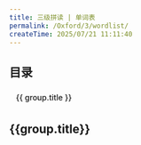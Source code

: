 ```yaml
---
title: 三级拼读 | 单词表
permalink: /Oxford/3/wordlist/
createTime: 2025/07/21 11:11:40
---
```


<script setup>
const ossBaseURL = process.env.NODE_ENV === "production" ? "/media-proxy/" : "http://120.25.178.64:3150/";

const words = [
  {level: '3',title: 'a_e',word: 'tape'},
  {level: '3',title: 'a_e',word: 'cape'},
  {level: '3',title: 'a_e',word: 'cane'},
  {level: '3',title: 'a_e',word: 'mane'},
  {level: '3',title: 'ame ake',word: 'game'},
  {level: '3',title: 'ame ake',word: 'cake'},
  {level: '3',title: 'ame ake',word: 'name'},
  {level: '3',title: 'ame ake',word: 'lake'},
  {level: '3',title: 'ate ave',word: 'gate'},
  {level: '3',title: 'ate ave',word: 'wave'},
  {level: '3',title: 'ate ave',word: 'skate'},
  {level: '3',title: 'ate ave',word: 'cave'},
  {level: '3',title: 'i_e',word: 'kite'},
  {level: '3',title: 'i_e',word: 'pine'},
  {level: '3',title: 'i_e',word: 'ripe'},
  {level: '3',title: 'i_e',word: 'fine'},
  {level: '3',title: 'ime ike',word: 'lime'},
  {level: '3',title: 'ime ike',word: 'bike'},
  {level: '3',title: 'ime ike',word: 'time'},
  {level: '3',title: 'ime ike',word: 'hike'},
  {level: '3',title: 'ive ine',word: 'five'},
  {level: '3',title: 'ive ine',word: 'nine'},
  {level: '3',title: 'ive ine',word: 'dive'},
  {level: '3',title: 'ive ine',word: 'line'},
  {level: '3',title: 'o_e',word: 'home'},
  {level: '3',title: 'o_e',word: 'bone'},
  {level: '3',title: 'o_e',word: 'cone'},
  {level: '3',title: 'o_e',word: 'rope'},
  {level: '3',title: 'u_e',word: 'cube'},
  {level: '3',title: 'u_e',word: 'mute'},
  {level: '3',title: 'u_e',word: 'cute'},
  {level: '3',title: 'u_e',word: 'mule'},
  {level: '3',title: 'u_e',word: 'tube'},
  {level: '3',title: 'u_e',word: 'June'},
  {level: '3',title: 'u_e',word: 'tune'},
  {level: '3',title: 'u_e',word: 'rule'},
  {level: '3',title: 'ai',word: 'rain'},
  {level: '3',title: 'ai',word: 'nail'},
  {level: '3',title: 'ai',word: 'tail'},
  {level: '3',title: 'ai',word: 'wait'},
  {level: '3',title: 'ay',word: 'bay'},
  {level: '3',title: 'ay',word: 'day'},
  {level: '3',title: 'ay',word: 'say'},
  {level: '3',title: 'ay',word: 'pay'},
  {level: '3',title: 'ai ay',word: 'sail'},
  {level: '3',title: 'ai ay',word: 'mail'},
  {level: '3',title: 'ai ay',word: 'hay'},
  {level: '3',title: 'ai ay',word: 'way'},
  {level: '3',title: 'ee',word: 'bee'},
  {level: '3',title: 'ee',word: 'feet'},
  {level: '3',title: 'ee',word: 'seed'},
  {level: '3',title: 'ee',word: 'jeep'},
  {level: '3',title: 'ea',word: 'leaf'},
  {level: '3',title: 'ea',word: 'eat'},
  {level: '3',title: 'ea',word: 'sea'},
  {level: '3',title: 'ea',word: 'meat'},
  {level: '3',title: 'y ey',word: 'candy'},
  {level: '3',title: 'y ey',word: 'key'},
  {level: '3',title: 'y ey',word: 'happy'},
  {level: '3',title: 'y ey',word: 'money'},
  {level: '3',title: 'igh',word: 'light'},
  {level: '3',title: 'igh',word: 'night'},
  {level: '3',title: 'igh',word: 'high'},
  {level: '3',title: 'igh',word: 'right'},
  {level: '3',title: 'ie',word: 'pie'},
  {level: '3',title: 'ie',word: 'tie'},
  {level: '3',title: 'ie',word: 'lie'},
  {level: '3',title: 'ie',word: 'die'},
  {level: '3',title: 'y',word: 'spy'},
  {level: '3',title: 'y',word: 'sky'},
  {level: '3',title: 'y',word: 'cry'},
  {level: '3',title: 'y',word: 'my'},
  {level: '3',title: 'oa',word: 'boat'},
  {level: '3',title: 'oa',word: 'coat'},
  {level: '3',title: 'oa',word: 'soap'},
  {level: '3',title: 'oa',word: 'road'},
  {level: '3',title: 'ow',word: 'bow'},
  {level: '3',title: 'ow',word: 'row'},
  {level: '3',title: 'ow',word: 'yellow'},
  {level: '3',title: 'ow',word: 'pillow'},
  {level: '3',title: 'oa ow',word: 'goat'},
  {level: '3',title: 'oa ow',word: 'toad'},
  {level: '3',title: 'oa ow',word: 'elbow'},
  {level: '3',title: 'oa ow',word: 'window'},
  {level: '3',title: 'ue',word: 'blue'},
  {level: '3',title: 'ue',word: 'glue'},
  {level: '3',title: 'ue',word: 'clue'},
  {level: '3',title: 'ue',word: 'Tuesday'},
  {level: '3',title: 'ui ew',word: 'fruit'},
  {level: '3',title: 'ui ew',word: 'suit'},
  {level: '3',title: 'ui ew',word: 'new'},
  {level: '3',title: 'ui ew',word: 'dew'},
  {level: '3',title: 'oo',word: 'moon'},
  {level: '3',title: 'oo',word: 'zoo'},
  {level: '3',title: 'oo',word: 'food'},
  {level: '3',title: 'oo',word: 'boot'},
]

function groupWordsByTitle(words) {
  const groups = {}
  words.forEach(word => {if (!groups[word.title]) {  groups[word.title] = {    title: word.title,    items: []  }}groups[word.title].items.push({  word: word.word,  image: `${ossBaseURL}Oxford/lv${word.level}/image/${word.word}.png`})
  })
  return Object.values(groups)
}

const groupedWords = groupWordsByTitle(words)
</script>

<!-- 单词列表 -->

## 目录

<div style="display: flex; flex-wrap: wrap; gap: 8px; margin-bottom: 24px;">
  <a v-for="group in groupedWords" :key="group.title" :href="'#' + group.title"style="display: inline-block; padding: 6px 12px; background-color: var(--vp-c-bg-soft); border-radius: 4px; text-decoration: none; color: var(--vp-c-brand-1); font-weight: 500;"
  >{{ group.title }}
  </a>
</div>

<div v-for="group in groupedWords" :key="group.title">
  <h2 :id="group.title">{{group.title}}</h2>
  <PhoneWordGrid :words="group.items" />
</div>
